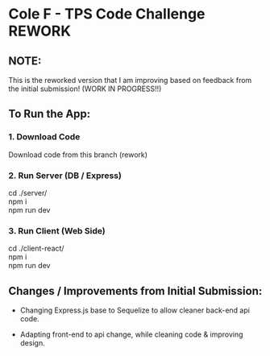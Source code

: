 # Cole F - TPS Code Challenge REWORK

## NOTE:

This is the reworked version that I am improving based on feedback from the initial submission!
(WORK IN PROGRESS!!)

## To Run the App:

### 1. Download Code

Download code from this branch (rework)

### 2. Run Server (DB / Express)

cd ./server/<br/>
npm i<br/>
npm run dev

### 3. Run Client (Web Side)

cd ./client-react/<br/>
npm i<br/>
npm run dev

## Changes / Improvements from Initial Submission:

- Changing Express.js base to Sequelize to allow cleaner back-end api code.

- Adapting front-end to api change, while cleaning code & improving design.
